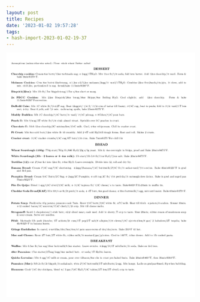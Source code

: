 ```yaml
---
layout: post
title: Recipes
date: '2023-01-02 19:57:28'
tags:
- hash-import-2023-01-02-19-37
---
```


![](/assets/images/2019/05/main.png)